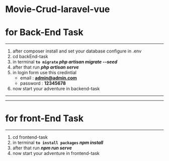 # Movie-Crud-laravel-vue
# for Back-End Task
********************
1. after composer install and set your database configure in .env
2. cd backEnd-task
3. in terminal **`to migrate` _php artisan migrate --seed_**
4. after that run **_php artisan serve_**
5. in login form use this credintial
   - email : **admin@admin.com**
   - password : **12345678**
6. now start your adventure in backend-task 
* * *
* * *
 # for front-End Task
********************
1. cd frontend-task
3. in terminal **`to install packages` _npm install_**
4. after that run **_npm run serve_**
6. now start your adventure in frontend-task 
